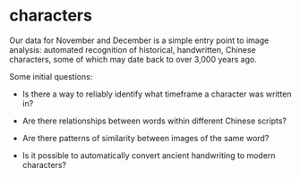 # characters

Our data for November and December is a simple entry point to image analysis: automated recognition of historical, handwritten, Chinese characters, some of which may date back to over 3,000 years ago.

Some initial questions: 

* Is there a way to reliably identify what timeframe a character was written in?

* Are there relationships between words within different Chinese scripts?

* Are there patterns of similarity between images of the same word?

* Is it possible to automatically convert ancient handwriting to modern characters?


